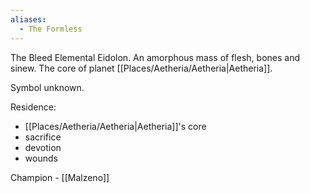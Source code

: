 ```yaml
---
aliases:
  - The Formless
---
```

The Bleed Elemental Eidolon. An amorphous mass of flesh, bones and sinew. The core of planet [[Places/Aetheria/Aetheria|Aetheria]].

Symbol unknown.

Residence:
- [[Places/Aetheria/Aetheria|Aetheria]]'s core
- sacrifice
- devotion
- wounds

Champion - [[Malzeno]]